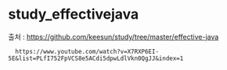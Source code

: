 # study_effectivejava

출처 : https://github.com/keesun/study/tree/master/effective-java

      https://www.youtube.com/watch?v=X7RXP6EI-5E&list=PLfI752FpVCS8e5ACdi5dpwLdlVkn0QgJJ&index=1
